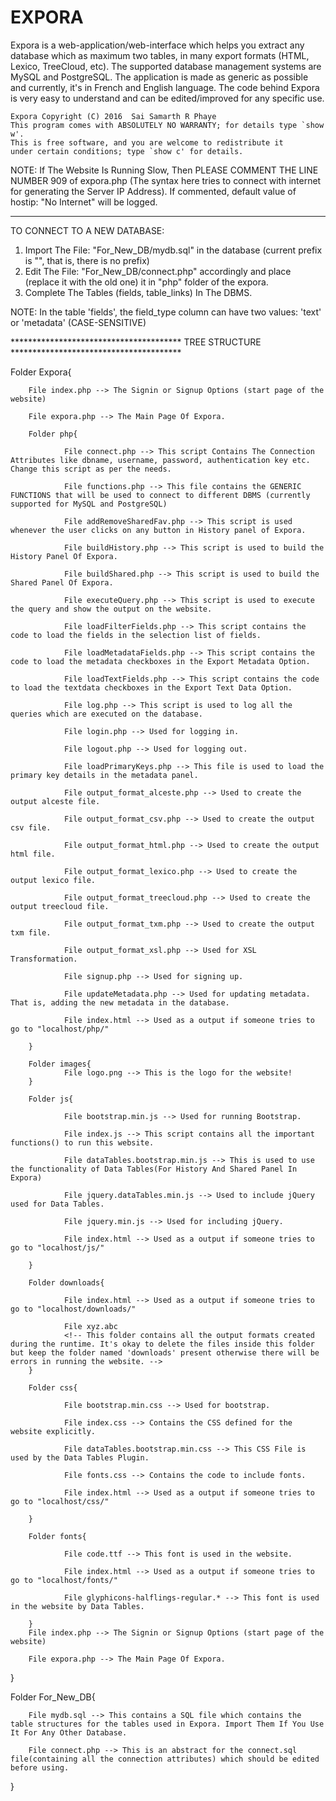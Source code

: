 # EXPORA

Expora is a web-application/web-interface which helps you extract any database which as maximum two tables, in many export formats (HTML, Lexico, TreeCloud, etc). The supported database management systems are MySQL and PostgreSQL. The application is made as generic as possible and currently, it's in French and English language. The code behind Expora is very easy to understand and can be edited/improved for any specific use. 

    Expora Copyright (C) 2016  Sai Samarth R Phaye
    This program comes with ABSOLUTELY NO WARRANTY; for details type `show w'.
    This is free software, and you are welcome to redistribute it
    under certain conditions; type `show c' for details.


NOTE:
If The Website Is Running Slow, Then PLEASE COMMENT THE LINE NUMBER 909 of expora.php (The syntax here tries to connect with internet for generating the Server IP Address). If commented, default value of hostip: "No Internet" will be logged.

**************************************************************

TO CONNECT TO A NEW DATABASE:
1. Import The File: "For_New_DB/mydb.sql" in the database (current prefix is "", that is, there is no prefix)
2. Edit The File: "For_New_DB/connect.php" accordingly and place (replace it with the old one) it in "php" folder of the expora.
3. Complete The Tables (fields, table_links) In The DBMS.

NOTE: In the table 'fields', the field_type column can have two values: 'text' or 'metadata' (CASE-SENSITIVE)

*************************************** TREE STRUCTURE ***************************************

Folder Expora{

		File index.php --> The Signin or Signup Options (start page of the website)

		File expora.php --> The Main Page Of Expora.

		Folder php{

				File connect.php --> This script Contains The Connection Attributes like dbname, username, password, authentication key etc. Change this script as per the needs.

				File functions.php --> This file contains the GENERIC FUNCTIONS that will be used to connect to different DBMS (currently supported for MySQL and PostgreSQL)

				File addRemoveSharedFav.php --> This script is used whenever the user clicks on any button in History panel of Expora.

				File buildHistory.php --> This script is used to build the History Panel Of Expora.

				File buildShared.php --> This script is used to build the Shared Panel Of Expora.

				File executeQuery.php --> This script is used to execute the query and show the output on the website.

				File loadFilterFields.php --> This script contains the code to load the fields in the selection list of fields.

				File loadMetadataFields.php --> This script contains the code to load the metadata checkboxes in the Export Metadata Option.

				File loadTextFields.php --> This script contains the code to load the textdata checkboxes in the Export Text Data Option.

				File log.php --> This script is used to log all the queries which are executed on the database.

				File login.php --> Used for logging in.

				File logout.php --> Used for logging out.

				File loadPrimaryKeys.php --> This file is used to load the primary key details in the metadata panel.

				File output_format_alceste.php --> Used to create the output alceste file.

				File output_format_csv.php --> Used to create the output csv file.

				File output_format_html.php --> Used to create the output html file.

				File output_format_lexico.php --> Used to create the output lexico file.

				File output_format_treecloud.php --> Used to create the output treecloud file.

				File output_format_txm.php --> Used to create the output txm file.

				File output_format_xsl.php --> Used for XSL Transformation.

				File signup.php --> Used for signing up.

				File updateMetadata.php --> Used for updating metadata. That is, adding the new metadata in the database.

				File index.html --> Used as a output if someone tries to go to "localhost/php/"
				
		}

		Folder images{
				File logo.png --> This is the logo for the website!
		}

		Folder js{

				File bootstrap.min.js --> Used for running Bootstrap.

				File index.js --> This script contains all the important functions() to run this website.

				File dataTables.bootstrap.min.js --> This is used to use the functionality of Data Tables(For History And Shared Panel In Expora)

				File jquery.dataTables.min.js --> Used to include jQuery used for Data Tables.

				File jquery.min.js --> Used for including jQuery.

				File index.html --> Used as a output if someone tries to go to "localhost/js/"

		}

		Folder downloads{

				File index.html --> Used as a output if someone tries to go to "localhost/downloads/"

				File xyz.abc
				<!-- This folder contains all the output formats created during the runtime. It's okay to delete the files inside this folder but keep the folder named 'downloads' present otherwise there will be errors in running the website. -->
		}

		Folder css{

				File bootstrap.min.css --> Used for bootstrap.

				File index.css --> Contains the CSS defined for the website explicitly.

				File dataTables.bootstrap.min.css --> This CSS File is used by the Data Tables Plugin.

				File fonts.css --> Contains the code to include fonts.

				File index.html --> Used as a output if someone tries to go to "localhost/css/"

		}

		Folder fonts{

				File code.ttf --> This font is used in the website.

				File index.html --> Used as a output if someone tries to go to "localhost/fonts/"

				File glyphicons-halflings-regular.* --> This font is used in the website by Data Tables.

		}
		File index.php --> The Signin or Signup Options (start page of the website)

		File expora.php --> The Main Page Of Expora.

}

Folder For_New_DB{
	
		File mydb.sql --> This contains a SQL file which contains the table structures for the tables used in Expora. Import Them If You Use It For Any Other Database.

		File connect.php --> This is an abstract for the connect.sql file(containing all the connection attributes) which should be edited before using.
}
